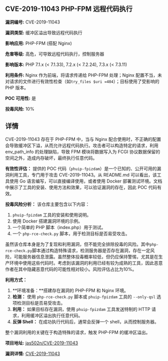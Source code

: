 ## CVE-2019-11043 PHP-FPM 远程代码执行

**漏洞编号:** CVE-2019-11043

**漏洞类型:** 缓冲区溢出导致远程代码执行

**影响应用:** PHP-FPM (搭配 Nginx)

**危害等级:** 高危，可导致远程代码执行，控制服务器

**影响版本:** PHP 7.1.x (< 7.1.33), 7.2.x (< 7.2.24), 7.3.x (< 7.3.11)

**利用条件:** Nginx 作为前端，将请求传递给 PHP-FPM 处理；Nginx 配置不当，未对请求的文件进行有效性检查（如`try_files $uri =404`）；目标使用了受影响的 PHP 版本。

**POC 可用性:** 是

**投毒风险:** 10%

## 详情

CVE-2019-11043 存在于 PHP-FPM 中，当与 Nginx 配合使用时，不正确的配置会导致缓冲区下溢，从而允许远程代码执行。攻击者可以构造特定的请求，利用 env_path_info 的处理缺陷，导致 FPM 模块将数据写入为 FCGI 协议数据保留的空间之外，造成内存破坏，最终执行任意代码。

**有效性评估：**
提供的 POC 代码（`phuip-fpizdam`）是一个已知的、公开可用的漏洞利用工具，专门用于攻击 CVE-2019-11043。从 README.md 可以看出，该工具使用 Go 语言编写，可以直接编译使用，或者使用 Docker 部署测试环境。文档中展示了工具的安装、使用方法和效果，可以验证漏洞的存在，因此 POC 代码有效。

**投毒风险分析：**
该仓库主要包含以下内容：
1.  `phuip-fpizdam` 工具的安装和使用说明。
2.  使用 Docker 搭建漏洞环境的示例。
3.  一个简单的 PHP 脚本（index.php）用于测试。
4.  一个 `php-rce-check.py` 脚本，用于检测目标是否易受攻击。

虽然该仓库本身是为了复现和利用漏洞，但不能完全排除投毒的风险。其中`php-rce-check.py`脚本通过构造特殊请求，检测服务器是否存在漏洞，存在一定风险，可能服务器信息泄露。虽然整体投毒概率较低，但仍应保持警惕，尤其是在生产环境中使用这些代码时。考虑到该漏洞的利用已经有较为成熟的工具，因此恶意作者在其中隐藏恶意代码的可能性相对较小。风险评估占比为10%。

**利用方式：**
1.  **环境准备：**搭建存在漏洞的 PHP-FPM 和 Nginx 环境。
2.  **检测：** 使用 `php-rce-check.py` 脚本或 `phuip-fpizdam` 工具的 `--only-qsl` 选项检测目标是否易受攻击。
3.  **利用：** 如果目标存在漏洞，使用 `phuip-fpizdam` 工具发送特制的 HTTP 请求，利用缓冲区溢出执行任意代码。
4.  **反弹 Shell：** 在成功执行代码后，通常会反弹一个 shell，从而控制服务器。

整个漏洞利用的关键在于构造特殊的请求，触发 PHP-FPM 的缓冲区溢出。

**项目地址:** [jas502n/CVE-2019-11043](https://github.com/jas502n/CVE-2019-11043)

**漏洞详情:** [CVE-2019-11043](https://nvd.nist.gov/vuln/detail/CVE-2019-11043)